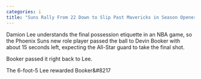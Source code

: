 ```yaml
---
categories: i
title: "Suns Rally From 22 Down to Slip Past Mavericks in Season Opener"
---
```


Damion Lee understands the final possession etiquette in an NBA game, so the Phoenix Suns new role player passed the ball to Devin Booker with about 15 seconds left, expecting the All-Star guard to take the final shot.



Booker passed it right back to Lee.



The 6-foot-5 Lee rewarded Booker&#8217
